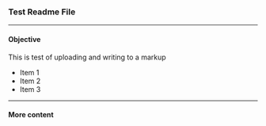 ### Test Readme File
***
#### Objective
This is test of uploading and writing to a markup

* Item 1
* Item 2
* Item 3

***

#### More content
